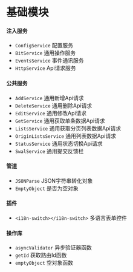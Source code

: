 # 基础模块

#### 注入服务

- `ConfigService` 配置服务
- `BitService` 通用操作服务
- `EventsService` 事件通讯服务
- `HttpService` Api请求服务

#### 公共服务

- `AddService` 通用新增Api请求
- `DeleteService` 通用删除Api请求
- `EditService` 通用修改Api请求
- `GetService` 通用获取单条数据Api请求
- `ListsService` 通用获取分页列表数据Api请求
- `OriginListsService` 通用列表数据Api请求
- `StatusService` 通用状态切换Api请求
- `SwalService` 通用提交反馈栏

#### 管道

- `JSONParse` JSON字符串转化对象
- `EmptyObject` 是否为空对象

#### 插件

- `<i18n-switch></i18n-switch>` 多语言表单控件

#### 操作库

- `asyncValidator` 异步验证器函数
- `getId` 获取路由Id函数
- `emptyObject` 空对象函数
